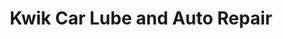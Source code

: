 ---
title: "Kwik Car Lube and Auto Repair"
url: /georgetown/kwik-car-lube-and-auto-repair/
shop: Autowerkstatt
---